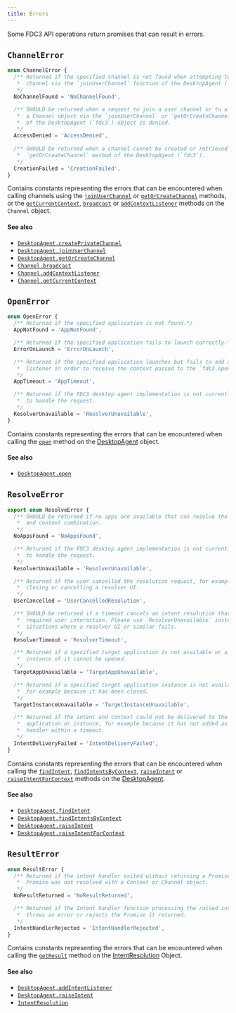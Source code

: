 ```yaml
---
title: Errors
---
```


Some FDC3 API operations return promises that can result in errors.

## `ChannelError`

```typescript
enum ChannelError {
  /** Returned if the specified channel is not found when attempting to join a
   *  channel via the `joinUserChannel` function of the DesktopAgent (`fdc3`).
   */
  NoChannelFound = 'NoChannelFound',

  /** SHOULD be returned when a request to join a user channel or to a retrieve
   *  a Channel object via the `joinUserChannel` or `getOrCreateChannel` methods
   *  of the DesktopAgent (`fdc3`) object is denied. 
   */
  AccessDenied = 'AccessDenied',
  
  /** SHOULD be returned when a channel cannot be created or retrieved via the
   *  `getOrCreateChannel` method of the DesktopAgent (`fdc3`).
   */
  CreationFailed = 'CreationFailed',
}
```

Contains constants representing the errors that can be encountered when calling channels using the [`joinUserChannel`](DesktopAgent#joinuserchannel) or [`getOrCreateChannel`](DesktopAgent#getorcreatechannel) methods, or the [`getCurrentContext`](Channel#getcurrentcontext), [`broadcast`](Channel#broadcast) or [`addContextListener`](Channel#addcontextlistener) methods on the `Channel` object.

#### See also

* [`DesktopAgent.createPrivateChannel`](DesktopAgent#createprivatechannel)
* [`DesktopAgent.joinUserChannel`](DesktopAgent#joinuserchannel)
* [`DesktopAgent.getOrCreateChannel`](DesktopAgent#getorcreatechannel)
* [`Channel.broadcast`](Channel#broadcast)
* [`Channel.addContextListener`](Channel#addcontextlistener)
* [`Channel.getCurrentContext`](Channel#getcurrentcontext)

## `OpenError`

```typescript
enum OpenError {
  /** Returned if the specified application is not found.*/
  AppNotFound = 'AppNotFound',

  /** Returned if the specified application fails to launch correctly.*/
  ErrorOnLaunch = 'ErrorOnLaunch',

  /** Returned if the specified application launches but fails to add a context
   *  listener in order to receive the context passed to the `fdc3.open` call.
   */
  AppTimeout = 'AppTimeout',

  /** Returned if the FDC3 desktop agent implementation is not currently able
   *  to handle the request.
   */
  ResolverUnavailable = 'ResolverUnavailable',
}
```

Contains constants representing the errors that can be encountered when calling the [`open`](DesktopAgent#open) method on the [DesktopAgent](DesktopAgent) object.

#### See also

* [`DesktopAgent.open`](DesktopAgent#open)

## `ResolveError`

```typescript
export enum ResolveError {
  /** SHOULD be returned if no apps are available that can resolve the intent
   *  and context combination.
   */
  NoAppsFound = 'NoAppsFound',

  /** Returned if the FDC3 desktop agent implementation is not currently able
   *  to handle the request.
   */
  ResolverUnavailable = 'ResolverUnavailable',

  /** Returned if the user cancelled the resolution request, for example by
   *  closing or cancelling a resolver UI.
   */
  UserCancelled = 'UserCancelledResolution',

  /** SHOULD be returned if a timeout cancels an intent resolution that
   *  required user interaction. Please use `ResolverUnavailable` instead for
   *  situations where a resolver UI or similar fails.
   */
  ResolverTimeout = 'ResolverTimeout',

  /** Returned if a specified target application is not available or a new
   *  instance of it cannot be opened. 
   */
  TargetAppUnavailable = 'TargetAppUnavailable',

  /** Returned if a specified target application instance is not available,
   *  for example because it has been closed. 
   */
  TargetInstanceUnavailable = 'TargetInstanceUnavailable',

  /** Returned if the intent and context could not be delivered to the selected
   *  application or instance, for example because it has not added an intent
   *  handler within a timeout.
   */
  IntentDeliveryFailed = 'IntentDeliveryFailed',
}
```

Contains constants representing the errors that can be encountered when calling the [`findIntent`](DesktopAgent#findintent), [`findIntentsByContext`](DesktopAgent#findintentsbycontext), [`raiseIntent`](DesktopAgent#raiseintent) or [`raiseIntentForContext`](DesktopAgent#raiseintentforcontext) methods on the [DesktopAgent](DesktopAgent).

#### See also

* [`DesktopAgent.findIntent`](DesktopAgent#findintent)
* [`DesktopAgent.findIntentsByContext`](DesktopAgent#findintentsbycontext)
* [`DesktopAgent.raiseIntent`](DesktopAgent#raiseintent)
* [`DesktopAgent.raiseIntentForContext`](DesktopAgent#raiseintentforcontext)

## `ResultError`

```typescript
enum ResultError {
  /** Returned if the intent handler exited without returning a Promise or that
   *  Promise was not resolved with a Context or Channel object. 
   */
  NoResultReturned = 'NoResultReturned',

  /** Returned if the Intent handler function processing the raised intent
   *  throws an error or rejects the Promise it returned. 
   */
  IntentHandlerRejected = 'IntentHandlerRejected',
}
```

Contains constants representing the errors that can be encountered when calling the [`getResult`](DesktopAgent#findintent) method on the [IntentResolution](Metadata#intentresolution) Object.

#### See also

* [`DesktopAgent.addIntentListener`](DesktopAgent#addintentlistener)
* [`DesktopAgent.raiseIntent`](DesktopAgent#raiseintent)
* [`IntentResolution`](Metadata#intentresolution)
